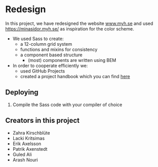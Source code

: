# Redesign

In this project, we have redesigned the website www.myh.se and used https://minasidor.myh.se/ as inspiration for the color scheme.


* We used Sass to create:
    * a 12-column grid system
    * functions and mixins for consistency
    * a component based structure
        * (most) components are written using BEM
* In order to cooperate efficiently we:
    * used GitHub Projects 
    * created a project handbook which you can find [here](https://docs.google.com/document/d/1HbU-gMG6OomVIkiOyIW7zj_fqYZY0pQ1N_fYhv0lwiU/edit?pli=1#heading=h.2ub3pp6si6rf)

## Deploying
1. Compile the Sass code with your compiler of choice

## Creators in this project
* Zahra Kirschblüte
* Lacki Kritsimas
* Erik Axelsson
* Patrik Axenstedt
* Guled Ali
* Arash Nouri
